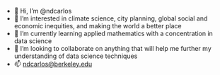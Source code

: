 - 👋 Hi, I’m @ndcarlos
- 👀 I’m interested in climate science, city planning, global social and economic inequities, and making the world a better place
- 🌱 I’m currently learning applied mathematics with a concentration in data science
- 💞️ I’m looking to collaborate on anything that will help me further my understanding of data science techniques
- 📫 ndcarlos@berkeley.edu


